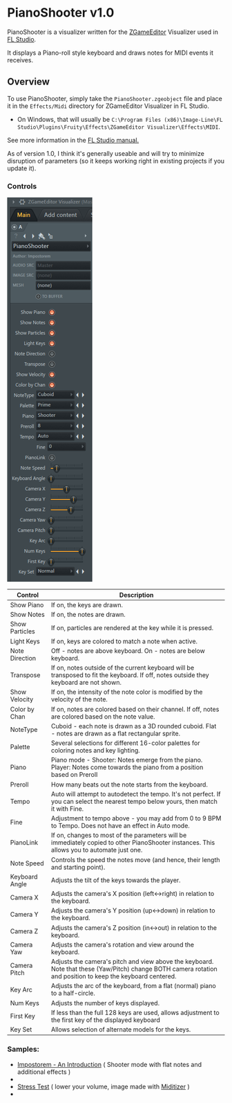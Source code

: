 # PianoShooter v1.0

PianoShooter is a visualizer written for the [ZGameEditor](https://github.com/VilleKrumlinde/zgameeditor " ZGameEditor") Visualizer 
used in [FL Studio](http://image-line.com "FL Studio").

It displays a Piano-roll style keyboard and draws notes for MIDI events it receives.

## Overview
To use PianoShooter, simply take the `PianoShooter.zgeobject` file and place it in the `Effects/Midi` directory 
for ZGameEditor Visualizer in FL Studio.

- On Windows, that will usually be `C:\Program Files (x86)\Image-Line\FL Studio\Plugins\Fruity\Effects\ZGameEditor Visualizer\Effects\MIDI`.

See more information in the  [FL Studio manual.](https://www.image-line.com/fl-studio-learning/fl-studio-online-manual/html/plugins/ZGameEditor%20Visualizer.htm#ZGE_addfx "FL Studio manual.")

As of version 1.0, I think it's generally useable and will try to minimize disruption of parameters (so it keeps working right in existing projects if you update it).

### Controls
![Image of PianoShooter Settings](doc/settings.png)

Control        | Description
---------------|-----------
Show Piano     | If on, the keys are drawn.
Show Notes     | If on, the notes are drawn.
Show Particles | If on, particles are rendered at the key while it is pressed.
Light Keys     | If on, keys are colored to match a note when active.
Note Direction | Off - notes are above keyboard.  On - notes are below keyboard.
Transpose      | If on, notes outside of the current keyboard will be transposed to fit the keyboard.  If off, notes outside they keyboard are not shown.
Show Velocity  | If on, the intensity of the note color is modified by the velocity of the note.
Color by Chan  | If on, notes are colored based on their channel.  If off, notes are colored based on the note value.
NoteType       | Cuboid - each note is drawn as a 3D rounded cuboid.  Flat - notes are drawn as a flat rectangular sprite.
Palette        | Several selections for different 16-color palettes for coloring notes and key lighting.
Piano          | Piano mode - Shooter: Notes emerge from the piano.  Player: Notes come towards the piano from a position based on Preroll
Preroll        | How many beats out the note starts from the keyboard.
Tempo          | Auto will attempt to autodetect the tempo. It's not perfect.  If you can select the nearest tempo below yours, then match it with Fine.
Fine           | Adjustment to tempo above - you may add from 0 to 9 BPM to Tempo.  Does not have an effect in Auto mode.
PianoLink      | If on, changes to most of the parameters will be immediately copied to other PianoShooter instances. This allows you to automate just one.
Note Speed     | Controls the speed the notes move (and hence, their length and starting point).
Keyboard Angle | Adjusts the tilt of the keys towards the player.
Camera X       | Adjusts the camera's X position (left<->right) in relation to the keyboard.
Camera Y       | Adjusts the camera's Y position (up<->down) in relation to the keyboard.
Camera Z       | Adjusts the camera's Z position (in<->out) in relation to the keyboard.
Camera Yaw     | Adjusts the camera's rotation and view around the keyboard.
Camera Pitch   | Adjusts the camera's pitch and view above the keyboard. Note that these (Yaw/Pitch) change BOTH camera rotation and position to keep the keyboard centered.
Key Arc        | Adjusts the arc of the keyboard, from a flat (normal) piano to a half-circle.
Num Keys       | Adjusts the number of keys displayed.
First Key      | If less than the full 128 keys are used, allows adjustment to the first key of the displayed keyboard
Key Set        | Allows selection of alternate models for the keys.



### Samples:
- [Impostorem - An Introduction](https://youtu.be/c_HeOebqPMg) ( Shooter mode with flat notes and additional effects )
- 
- [Stress Test](https://www.youtube.com/watch?v=Pgzu_G7VlTU&ab_channel=Impostorem) ( lower your volume, image made with [Miditizer](https://github.com/devellison/miditize) )
- 